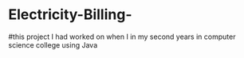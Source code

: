 # Electricity-Billing-
#this project I had worked on when I in my second years in computer science college using Java

